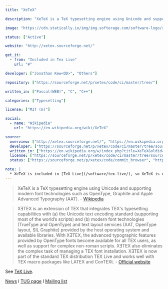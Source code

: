 ```yaml
---
title: "XeTeX"

description: "XeTeX is a TeX typesetting engine using Unicode and supporting modern font technologies"

image: "https://cdn.statically.io/img/img.softorage.com/software-logo/xetex.png?h=64"

status: ["Active"]

website: "http://xetex.sourceforge.net/"

get_it:
  - from: "Included in Tex Live"
    url: "#"

developer: ["Jonathan Kew<OD>", "Others"]

repository: ["https://sourceforge.net/p/xetex/code/ci/master/tree/"]

written_in: ["Pascal(WEB)", "C", "C++"]

categories: ["Typesetting"]

license: ["MIT (m)"]

social:
  - name: "Wikipedia"
    url: "https://en.wikipedia.org/wiki/XeTeX"

source:
  overview: ["http://xetex.sourceforge.net/", "https://en.wikipedia.org/w/index.php?title=XeTeX&oldid=877803914"]
  developer: ["https://sourceforge.net/p/xetex/code/ci/master/tree/source/texk/web2c/xetexdir/COPYING", "https://en.wikipedia.org/w/index.php?title=XeTeX&oldid=877803914"]
  written_in: ["https://en.wikipedia.org/w/index.php?title=XeTeX&oldid=877803914"]
  license: ["https://sourceforge.net/p/xetex/code/ci/master/tree/source/texk/web2c/xetexdir/COPYING"]
  status: ["https://sourceforge.net/p/xetex/code/commit_browser", "https://sourceforge.net/p/xetex/code/ci/master/tree/source/texk/web2c/xetexdir/NEWS"]

note: |
  * XeTeX is included in [TeX Live](/software/tex-live/), so XeTeX is on [platforms](#platform) for which [TeX Live](/software/tex-live/) is available.
---
```

  > XeTeX is a TeX typesetting engine using Unicode and supporting modern font technologies such as OpenType, Graphite and Apple Advanced Typography (AAT). \- [Wikipedia](https://en.wikipedia.org/w/index.php?title=XeTeX&oldid=877803914)
  
  > XƎTEX is an extension of TEX that integrates TEX's typesetting capabilities with (a) the Unicode text encoding standard (supporting most of the world’s scripts) and (b) modern font technologies (TrueType and OpenType) and text layout services (AAT, OpenType layout, SIL Graphite) provided by the host operating system and available libraries. 
  > With XƎTEX, the advanced typographic features provided by OpenType fonts become available for all TEX users, as well as support for complex non-roman scripts. XƎTEX also eliminates the complex task of managing a TEX font installation. XƎTEX is now part of the standard TEX distribution TEX Live and works well with TEX macro packages like LATEX and ConTEXt. \- [Official website](http://xetex.sourceforge.net/)
  
  See [TeX Live](/software/tex-live/).
  
  [News](https://sourceforge.net/p/xetex/code/ci/master/tree/source/texk/web2c/xetexdir/NEWS)  I  [TUG page](http://www.tug.org/xetex/)  I  [Mailing list](http://www.tug.org/mailman/listinfo/xetex)
